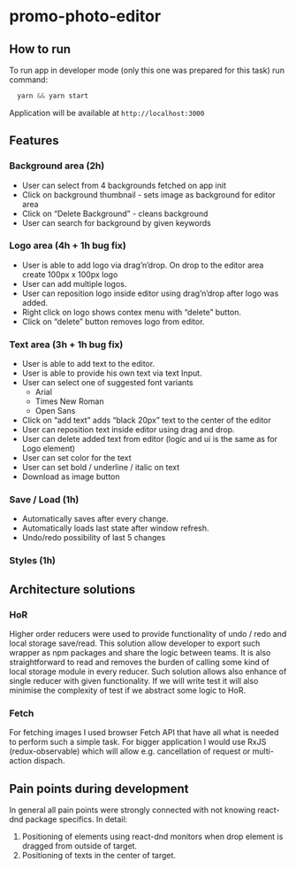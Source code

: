 # promo-photo-editor

## How to run

To run app in developer mode (only this one was prepared for this task) run command:

```javascript
  yarn && yarn start
```

Application will be available at `http://localhost:3000`

## Features

### Background area (2h)

- User can select from 4 backgrounds fetched on app init
- Click on background thumbnail - sets image as background for editor area
- Click on “Delete Background” - cleans background
- User can search for background by given keywords

### Logo area (4h + 1h bug fix)

- User is able to add logo via drag’n’drop. On drop to the editor area create 100px x
  100px logo
- User can add multiple logos.
- User can reposition logo inside editor using drag’n’drop after logo was added.
- Right click on logo shows contex menu with “delete” button.
- Click on “delete” button removes logo from editor.

### Text area (3h + 1h bug fix)

- User is able to add text to the editor.
- User is able to provide his own text via text Input.
- User can select one of suggested font variants
  - Arial
  - Times New Roman
  - Open Sans
- Click on “add text” adds “black 20px” text to the center of the editor
- User can reposition text inside editor using drag and drop.
- User can delete added text from editor (logic and ui is the same as for Logo element)
- User can set color for the text
- User can set bold / underline / italic on text
- Download as image button

### Save / Load (1h)

- Automatically saves after every change.
- Automatically loads last state after window refresh.
- Undo/redo possibility of last 5 changes

### Styles (1h)

## Architecture solutions

### HoR

Higher order reducers were used to provide functionality of undo / redo and local storage save/read.
This solution allow developer to export such wrapper as npm packages and share the logic between teams.
It is also straightforward to read and removes the burden of calling some kind of local storage module in every reducer.
Such solution allows also enhance of single reducer with given functionality.
If we will write test it will also minimise the complexity of test if we abstract some logic to HoR.

### Fetch

For fetching images I used browser Fetch API that have all what is needed to perform such a simple task.
For bigger application I would use RxJS (redux-observable) which will allow e.g. cancellation of request or multi-action dispach.

## Pain points during development
In general all pain points were strongly connected with not knowing react-dnd package specifics. In detail:
1. Positioning of elements using react-dnd monitors when drop element is dragged from outside of target.
2. Positioning of texts in the center of target.
